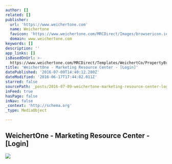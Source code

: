 ```yaml
---
author: []
related: []
publisher:
  url: 'https://www.weichertone.com'
  name: Weichertone
  favicon: 'https://www.weichertone.com/MRCDirect/Images/browsericon.ico'
  domain: www.weichertone.com
keywords: []
description: ''
app_links: []
isBasedOnUrl: >-
  https://www.weichertone.com/MRCDirect/Templates/WeichertCo/PropertyBrochure3/Default.aspx?templateid=36&name=3)+Brochure+3&infoID=8153973
title: 'WeichertOne - Marketing Resource Center - [Login]'
datePublished: '2016-07-09T14:40:12.280Z'
dateModified: '2016-06-17T17:44:02.011Z'
starred: false
sourcePath: _posts/2016-07-09-weichertone-marketing-resource-center-login.md
inFeed: true
hasPage: false
inNav: false
_context: 'http://schema.org'
_type: MediaObject

---
```

<article style=""><h1>WeichertOne - Marketing Resource Center - [Login]</h1><img src="https://www.weichertone.com/MRCDirect/images/Login/WOLoginMRC.jpg" /></article>